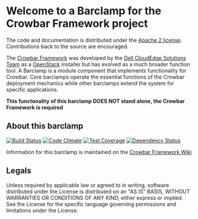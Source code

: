 Welcome to a Barclamp for the Crowbar Framework project
=======================================================

The code and documentation is distributed under the [Apache 2 license](http://www.apache.org/licenses/LICENSE-2.0.html).
Contributions back to the source are encouraged.

The [Crowbar Framework](https://github.com/crowbar/crowbar) was developed by the
[Dell CloudEdge Solutions Team](http://dell.com/openstack) as a [OpenStack](http://OpenStack.org) installer but has
evolved as a much broader function tool. A Barclamp is a module component that implements functionality for Crowbar.
Core barclamps operate the essential functions of the Crowbar deployment mechanics while other barclamps extend the
system for specific applications.

**This functonality of this barclamp DOES NOT stand alone, the Crowbar Framework is required**

About this barclamp
-------------------

[![Build Status](https://travis-ci.org/crowbar/barclamp-hyperv-compute.svg?branch=master)](https://travis-ci.org/crowbar/barclamp-hyperv-compute)
[![Code Climate](https://codeclimate.com/github/crowbar/barclamp-hyperv-compute/badges/gpa.svg)](https://codeclimate.com/github/crowbar/barclamp-hyperv-compute)
[![Test Coverage](https://codeclimate.com/github/crowbar/barclamp-hyperv-compute/badges/coverage.svg)](https://codeclimate.com/github/crowbar/barclamp-hyperv-compute)
[![Dependency Status](https://gemnasium.com/crowbar/barclamp-hyperv-compute.svg)](https://gemnasium.com/crowbar/barclamp-hyperv-compute)

Information for this barclamp is maintained on the [Crowbar Framework Wiki](https://github.com/crowbar/crowbar/wiki)

Legals
------

Unless required by applicable law or agreed to in writing, software distributed under the License is distributed on
an "AS IS" BASIS, WITHOUT WARRANTIES OR CONDITIONS OF ANY KIND, either express or implied. See the License for the
specific language governing permissions and limitations under the License.

